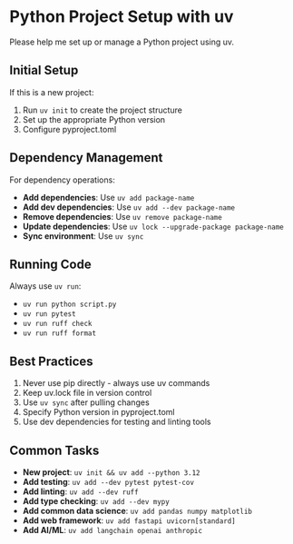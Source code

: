 # Python Project Setup with uv

Please help me set up or manage a Python project using uv.

## Initial Setup

If this is a new project:
1. Run `uv init` to create the project structure
2. Set up the appropriate Python version
3. Configure pyproject.toml

## Dependency Management

For dependency operations:
- **Add dependencies**: Use `uv add package-name`
- **Add dev dependencies**: Use `uv add --dev package-name`
- **Remove dependencies**: Use `uv remove package-name`
- **Update dependencies**: Use `uv lock --upgrade-package package-name`
- **Sync environment**: Use `uv sync`

## Running Code

Always use `uv run`:
- `uv run python script.py`
- `uv run pytest`
- `uv run ruff check`
- `uv run ruff format`

## Best Practices

1. Never use pip directly - always use uv commands
2. Keep uv.lock file in version control
3. Use `uv sync` after pulling changes
4. Specify Python version in pyproject.toml
5. Use dev dependencies for testing and linting tools

## Common Tasks

- **New project**: `uv init && uv add --python 3.12`
- **Add testing**: `uv add --dev pytest pytest-cov`
- **Add linting**: `uv add --dev ruff`
- **Add type checking**: `uv add --dev mypy`
- **Add common data science**: `uv add pandas numpy matplotlib`
- **Add web framework**: `uv add fastapi uvicorn[standard]`
- **Add AI/ML**: `uv add langchain openai anthropic`